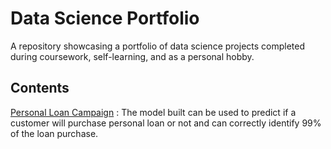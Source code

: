 # Data Science Portfolio

A repository showcasing a portfolio of data science projects completed during coursework, self-learning, and as a personal hobby.

## Contents


   [Personal Loan Campaign](personal_loan_campaign/) : The model built can be used to predict if a customer will purchase personal loan or not and can correctly identify 99% of the loan purchase.

